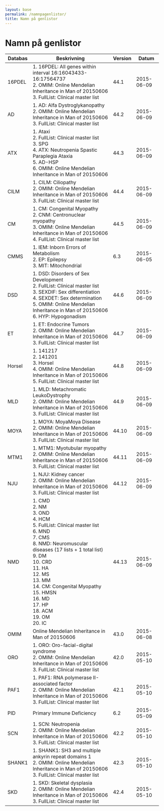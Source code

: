 ```yaml
---
layout: base
permalink: /namnpagenlistor/
title: Namn på genlistor
---
```


# Namn på genlistor

|Databas|Beskrivning|Version|Datum|
|---|---|---|---|
|16PDEL|1. 16PDEL: All genes within interval 16:16043433-16:17564737<br />2. OMIM: Online Mendelian Inheritance in Man of 20150606<br />3. FullList: Clinical master list<br />|44.1|2015-06-09|
|AD|1. AD: Alfa Dystroglykanopathy<br />2. OMIM: Online Mendelian Inheritance in Man of 20150606<br />3. FullList: Clinical master list<br />|44.2|2015-06-09|
|ATX|1. Ataxi<br />2. FullList: Clinical master list<br />3. SPG<br />4. ATX: Neutropenia Spastic Paraplegia Ataxia<br />5. AD-HSP<br />6. OMIM: Online Mendelian Inheritance in Man of 20150606<br />|44.3|2015-06-09|
|CILM|1. CILM: Ciliopathy<br />2. OMIM: Online Mendelian Inheritance in Man of 20150606<br />3. FullList: Clinical master list<br />|44.4|2015-06-09|
|CM|1. CM: Congenital Myopathy<br />2. CNM: Centronuclear myopathy<br />3. OMIM: Online Mendelian Inheritance in Man of 20150606<br />4. FullList: Clinical master list<br />|44.5|2015-06-09|
|CMMS|1. IEM: Inborn Errors of Metabolism<br />2. EP: Epilepsy<br />3. MIT: Mitochondrial<br />|6.3|2015-06-05|
|DSD|1. DSD: Disorders of Sex Development<br />2. FullList: Clinical master list<br />3. SEXDIF: Sex differentiation<br />4. SEXDET: Sex determination<br />5. OMIM: Online Mendelian Inheritance in Man of 20150606<br />6. HYP: Hypogonadism<br />|44.6|2015-06-09|
|ET|1. ET: Endocrine Tumors<br />2. OMIM: Online Mendelian Inheritance in Man of 20150606<br />3. FullList: Clinical master list<br />|44.7|2015-06-09|
|Horsel|1. 141217<br />2. 141201<br />3. Horsel<br />4. OMIM: Online Mendelian Inheritance in Man of 20150606<br />5. FullList: Clinical master list<br />|44.8|2015-06-09|
|MLD|1. MLD: Metachromatic LeukoDystrophy<br />2. OMIM: Online Mendelian Inheritance in Man of 20150606<br />3. FullList: Clinical master list<br />|44.9|2015-06-09|
|MOYA|1. MOYA: MoyaMoya Disease<br />2. OMIM: Online Mendelian Inheritance in Man of 20150606<br />3. FullList: Clinical master list<br />|44.10|2015-06-09|
|MTM1|1. MTM1: Myotubular myopathy<br />2. OMIM: Online Mendelian Inheritance in Man of 20150606<br />3. FullList: Clinical master list<br />|44.11|2015-06-09|
|NJU|1. NJU: Kidney cancer<br />2. OMIM: Online Mendelian Inheritance in Man of 20150606<br />3. FullList: Clinical master list<br />|44.12|2015-06-09|
|NMD|1. CMD<br />2. NM<br />3. OND<br />4. HCM<br />5. FullList: Clinical master list<br />6. MND<br />7. CMS<br />8. NMD: Neuromuscular diseases (17 lists + 1 total list)<br />9. DM<br />10. CRD<br />11. HA<br />12. MS<br />13. MM<br />14. CM: Congenital Myopathy<br />15. HMSN<br />16. MD<br />17. HP<br />18. ACM<br />19. OM<br />20. IC<br />|44.13|2015-06-09|
|OMIM|Online Mendelian Inheritance in Man of 20150606|43.0|2015-06-08|
|ORO|1. ORO: Oro-facial-digital syndrome<br />2. OMIM: Online Mendelian Inheritance in Man of 20150606<br />3. FullList: Clinical master list<br />|42.0|2015-05-10|
|PAF1|1. PAF1: RNA polymerase II-associated factor<br />2. OMIM: Online Mendelian Inheritance in Man of 20150606<br />3. FullList: Clinical master list<br />|42.1|2015-05-10|
|PID|Primary Immune Deficiency|6.2|2015-05-09|
|SCN|1. SCN: Neutropenia<br />2. OMIM: Online Mendelian Inheritance in Man of 20150606<br />3. FullList: Clinical master list<br />|42.2|2015-05-10|
|SHANK1|1. SHANK1: SH3 and multiple ankyrin repeat domains 1<br />2. OMIM: Online Mendelian Inheritance in Man of 20150606<br />3. FullList: Clinical master list<br />|42.3|2015-05-10|
|SKD|1. SKD: Skeletal dysplasia<br />2. OMIM: Online Mendelian Inheritance in Man of 20150606<br />3. FullList: Clinical master list<br />|42.4|2015-05-10|
